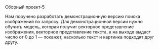 Сборный проект-5

Нам поручено разработать демонстрационную версию поиска изображений по запросу.
Для демонстрационной версии нужно обучить модель, которая получит векторное представление изображения, 
векторное представление текста, а на выходе выдаст число от 0 до 1 — покажет, насколько текст и картинка подходят друг другу.
